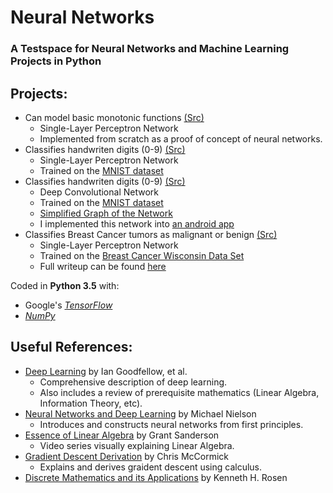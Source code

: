 # Neural Networks
### A Testspace for Neural Networks and Machine Learning Projects in Python

## Projects:
- Can model basic monotonic functions [(Src)](src/test/firstNeuralNetwork.py)
  - Single-Layer Perceptron Network
  - Implemented from scratch as a proof of concept of neural networks.
- Classifies handwriten digits (0-9) [(Src)](src/MNIST/fc/mnist_fc.py)
  - Single-Layer Perceptron Network
  - Trained on the [MNIST dataset](http://yann.lecun.com/exdb/mnist/)
- Classifies handwriten digits (0-9) [(Src)](src/MNIST/conv/mnist_convolutional.py)
  - Deep Convolutional Network
  - Trained on the [MNIST dataset](http://yann.lecun.com/exdb/mnist/)
  - [Simplified Graph of the Network](https://raw.githubusercontent.com/ozanerhansha/NeuralNetworks/master/convNet.PNG)
  - I implemented this network into [an android app](https://github.com/ozanerhansha/DigitClassifier)
- Classifies Breast Cancer tumors as malignant or benign [(Src)](src/test/bcDiagnosis.py)
  - Single-Layer Perceptron Network
  - Trained on the [Breast Cancer Wisconsin Data Set](https://archive.ics.uci.edu/ml/datasets/breast+cancer+wisconsin+(original)) 
  - Full writeup can be found [here](https://ozanerhansha.github.io/breast-cancer-classification/)

Coded in **Python 3.5** with:
- Google's [*TensorFlow*](https://www.tensorflow.org/)
- [*NumPy*](http://www.numpy.org/)

## Useful References:
- [Deep Learning](http://www.deeplearningbook.org) by Ian Goodfellow, et al.
  - Comprehensive description of deep learning.
  - Also includes a review of prerequisite mathematics (Linear Algebra, Information Theory, etc).
- [Neural Networks and Deep Learning](http://neuralnetworksanddeeplearning.com) by Michael Nielson
  - Introduces and constructs neural networks from first principles.
- [Essence of Linear Algebra](https://www.youtube.com/watch?v=kjBOesZCoqc&list=PLZHQObOWTQDPD3MizzM2xVFitgF8hE_ab) by Grant Sanderson
  - Video series visually explaining Linear Algebra.
- [Gradient Descent Derivation](http://mccormickml.com/2014/03/04/gradient-descent-derivation/) by Chris McCormick
  - Explains and derives graident descent using calculus.
- [Discrete Mathematics and its Applications](https://isbnsearch.org/isbn/9780073383095) by Kenneth H. Rosen

